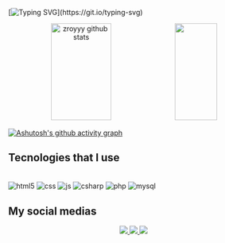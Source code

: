 
[![Typing SVG](https://readme-typing-svg.herokuapp.com/?color=8031A7&size=25&center=true&vCenter=true&width=1000&lines=Hi,+my+name+is+Roberto+"zroyyy"+Arimura;I'm+16+years+old;I'm+from+Brasil,+SP;I'm+studying+systems+development+at+Etec+de+Peruíbe;)](https://git.io/typing-svg)

<div align="center">  
  <img width="49%" height="195px" src="https://github-readme-stats.vercel.app/api?username=zroyyy&show_icons=true&theme=midnight-purple" alt="zroyyy github stats" /> 
  <img width="41%" height="195px" src="https://github-readme-stats.vercel.app/api/top-langs/?username=zroyyy&theme=midnight-purple" />
</div>


[![Ashutosh's github activity graph](https://github-readme-activity-graph.cyclic.app/graph?username=zroyyy&bg_color=0d1117&color=7f3ace&line=7f3ace&point=403d3d&area=true&hide_border=true)](https://github.com/ashutosh00710/github-readme-activity-graph)

## Tecnologies that I use

<div style="display: inline-block"><br/>
    <img align="center" alt="html5" src="https://img.shields.io/badge/HTML5-E34F26?style=for-the-badge&logo=html5&logoColor=white">
    <img align="center" alt="css" src="https://img.shields.io/badge/CSS3-1572B6?style=for-the-badge&logo=css3&logoColor=white">
    <img align="center" alt="js" src="https://img.shields.io/badge/JavaScript-F7DF1E?style=for-the-badge&logo=javascript&logoColor=black">
    <img align="center" alt="csharp" src="https://img.shields.io/badge/C%23-239120?style=for-the-badge&logo=c-sharp&logoColor=white">
    <img align="center" alt="php" src="https://img.shields.io/badge/PHP-777BB4?style=for-the-badge&logo=php&logoColor=white">
    <img align="center" alt="mysql" src="https://img.shields.io/badge/MySQL-00000F?style=for-the-badge&logo=mysql&logoColor=white">
    
</div><br/>

## My social medias

<div align="center"> 
<a href="https://twitter.com/robertoixri_" target="_blank"><img src="https://img.shields.io/badge/Twitter-1DA1F2?style=for-the-badge&logo=twitter&logoColor=white"</a>
<a href="https://www.instagram.com/robertoixri_/" target="_blank"><img src="https://img.shields.io/badge/-Instagram-%23E4405F?style=for-the-badge&logo=instagram&logoColor=white"</a>
<a href = "https://www.twitch.tv/zroyyy___"> <img src="https://img.shields.io/badge/Twitch-9146FF?style=for-the-badge&logo=twitch&logoColor=white" target="_blank"></a> 
</div>
